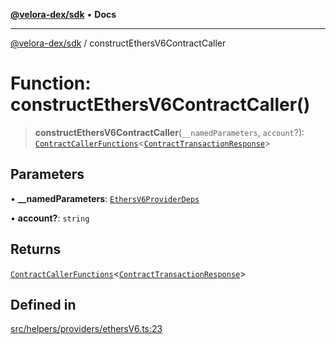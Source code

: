 [**@velora-dex/sdk**](../README.md) • **Docs**

***

[@velora-dex/sdk](../globals.md) / constructEthersV6ContractCaller

# Function: constructEthersV6ContractCaller()

> **constructEthersV6ContractCaller**(`__namedParameters`, `account`?): [`ContractCallerFunctions`](../interfaces/ContractCallerFunctions.md)\<[`ContractTransactionResponse`](../-internal-/classes/ContractTransactionResponse.md)\>

## Parameters

• **\_\_namedParameters**: [`EthersV6ProviderDeps`](../interfaces/EthersV6ProviderDeps.md)

• **account?**: `string`

## Returns

[`ContractCallerFunctions`](../interfaces/ContractCallerFunctions.md)\<[`ContractTransactionResponse`](../-internal-/classes/ContractTransactionResponse.md)\>

## Defined in

[src/helpers/providers/ethersV6.ts:23](https://github.com/paraswap/paraswap-sdk/blob/master/src/helpers/providers/ethersV6.ts#L23)
